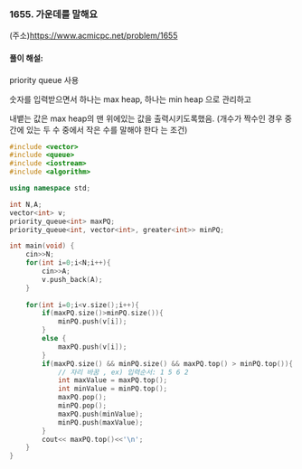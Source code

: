 ### 1655. 가운데를 말해요
(주소)https://www.acmicpc.net/problem/1655

#### 풀이 해설:

priority queue 사용

숫자를 입력받으면서 하나는 max heap, 하나는 min heap 으로 관리하고

내뱉는 값은 max heap의 맨 위에있는 값을 출력시키도록했음.
(개수가 짝수인 경우 중간에 있는 두 수 중에서 작은 수를 말해야 한다  는 조건)

```c++
#include <vector>
#include <queue>
#include <iostream>
#include <algorithm>

using namespace std;

int N,A;
vector<int> v;
priority_queue<int> maxPQ;
priority_queue<int, vector<int>, greater<int>> minPQ;

int main(void) {
    cin>>N;
    for(int i=0;i<N;i++){
        cin>>A;
        v.push_back(A);
    }
    
    for(int i=0;i<v.size();i++){
        if(maxPQ.size()>minPQ.size()){
            minPQ.push(v[i]);
        }
        else {
            maxPQ.push(v[i]);
        }
        if(maxPQ.size() && minPQ.size() && maxPQ.top() > minPQ.top()){
            // 자리 바꿈 , ex) 입력순서: 1 5 6 2
            int maxValue = maxPQ.top();
            int minValue = minPQ.top();
            maxPQ.pop();
            minPQ.pop();
            maxPQ.push(minValue);
            minPQ.push(maxValue);
        }
        cout<< maxPQ.top()<<'\n';
    }
}

```
